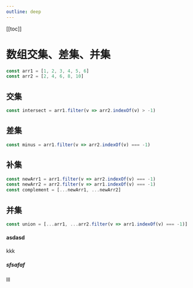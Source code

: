 ```yaml
---
outline: deep
---
```


[[toc]]

# 数组交集、差集、并集

```js
const arr1 = [1, 2, 3, 4, 5, 6]
const arr2 = [2, 4, 6, 8, 10]
```

## 交集

```js
const intersect = arr1.filter(v => arr2.indexOf(v) > -1)
```

## 差集

```js
const minus = arr1.filter(v => arr2.indexOf(v) === -1)
```

## 补集

```js
const newArr1 = arr1.filter(v => arr2.indexOf(v) === -1)
const newArr2 = arr2.filter(v => arr1.indexOf(v) === -1)
const complement = [...newArr1, ...newArr2]
```

## 并集
```js
const union = [...arr1, ...arr2.filter(v => arr1.indexOf(v) === -1)]
```


#### asdasd

kkk

##### sfsafaf

lll

